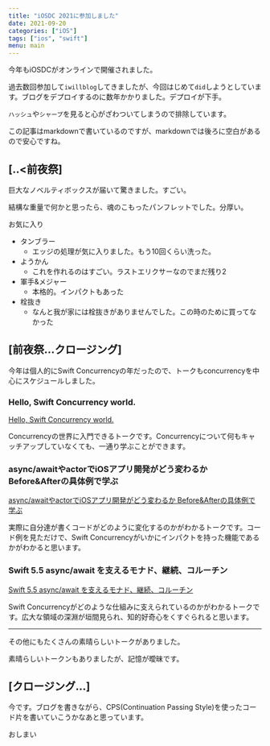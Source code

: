 ```yaml
---
title: "iOSDC 2021に参加しました"
date: 2021-09-20
categories: ["iOS"]
tags: ["ios", "swift"]
menu: main
---
```


今年もiOSDCがオンラインで開催されました。

過去数回参加して`iwillblog`してきましたが、今回はじめて`did`しようとしています。ブログをデプロイするのに数年かかりました。デプロイが下手。

`ハッシュ`や`シャープ`を見ると心がざわついてしまうので排除しています。

この記事はmarkdownで書いているのですが、markdownでは後ろに空白があるので安心ですね。

## \[..<前夜祭\]

巨大なノベルティボックスが届いて驚きました。すごい。

結構な重量で何かと思ったら、魂のこもったパンフレットでした。分厚い。

お気に入り
- タンブラー
  - エッジの処理が気に入りました。もう10回くらい洗った。
- ようかん
  - これを作れるのはすごい。ラストエリクサーなのでまだ残り2
- 軍手&メジャー
  - 本格的。インパクトもあった
- 栓抜き
  - なんと我が家には栓抜きがありませんでした。この時のために買ってなかった


## \[前夜祭\.\.\.クロージング\]

今年は個人的にSwift Concurrencyの年だったので、トークもconcurrencyを中心にスケジュールしました。

### Hello, Swift Concurrency world.

[Hello, Swift Concurrency world.](https://fortee.jp/iosdc-japan-2021/proposal/d351cec1-ba77-40a4-afaa-788f01a57bae)

Concurrencyの世界に入門できるトークです。Concurrencyについて何もキャッチアップしていなくても、一通り学ぶことができます。

### async/awaitやactorでiOSアプリ開発がどう変わるか Before&Afterの具体例で学ぶ

[async/awaitやactorでiOSアプリ開発がどう変わるか Before&Afterの具体例で学ぶ](https://fortee.jp/iosdc-japan-2021/proposal/19c076c3-18cb-4d04-9e9d-59cc02220538)

実際に自分達が書くコードがどのように変化するのかがわかるトークです。コード例を見ただけで、Swift Concurrencyがいかにインパクトを持った機能であるかがわかると思います。

### Swift 5.5 async/await を支えるモナド、継続、コルーチン

[Swift 5.5 async/await を支えるモナド、継続、コルーチン](https://fortee.jp/iosdc-japan-2021/proposal/9e810800-1829-493b-891f-f80e80bcbdac)

Swift Concurrencyがどのような仕組みに支えられているのかがわかるトークです。広大な領域の深淵が垣間見られ、知的好奇心をくすぐられると思います。

---

その他にもたくさんの素晴らしいトークがありました。

素晴らしいトークンもありましたが、記憶が曖昧です。

## \[クロージング\.\.\.\]

今です。ブログを書きながら、CPS(Continuation Passing Style)を使ったコード片を書いていこうかなあと思っています。

おしまい
